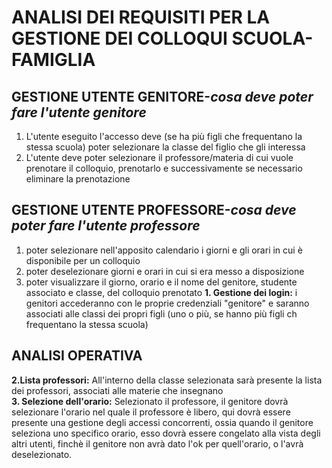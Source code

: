 # ANALISI DEI REQUISITI PER LA GESTIONE DEI COLLOQUI SCUOLA-FAMIGLIA
## GESTIONE UTENTE GENITORE-*cosa deve poter fare l'utente genitore*
1) L'utente eseguito l'accesso deve (se ha più figli che frequentano la stessa scuola) poter selezionare la classe del figlio che gli interessa<br>
2) L'utente deve poter selezionare il professore/materia di cui vuole prenotare il colloquio, prenotarlo e successivamente se necessario eliminare la prenotazione<br>

## GESTIONE UTENTE PROFESSORE-*cosa deve poter fare l'utente professore*
1) poter selezionare nell'apposito calendario i giorni e gli orari in cui è disponibile per un colloquio
2) poter deselezionare giorni e orari in cui si era messo a disposizione
3) poter visualizzare il giorno, orario e il nome del genitore, studente associato e classe, del colloquio prenotato
**1. Gestione dei login:** i genitori accederanno con le proprie credenziali "genitore" e saranno associati alle classi dei propri figli (uno o più, se hanno più figli ch frequentano la stessa scuola) <br>
## ANALISI OPERATIVA
**2.Lista professori:** All'interno della classe selezionata sarà presente la lista dei professori, associati alle materie che insegnano <br>
**3. Selezione dell'orario:** Selezionato il professore, il genitore dovrà selezionare l'orario nel quale il professore è libero, qui dovrà essere presente una gestione degli accessi concorrenti, ossia quando 
il genitore seleziona uno specifico orario, esso dovrà essere congelato alla vista degli altri utenti, finchè il genitore non avrà dato l'ok per quell'orario, o l'avrà deselezionato.<br>






